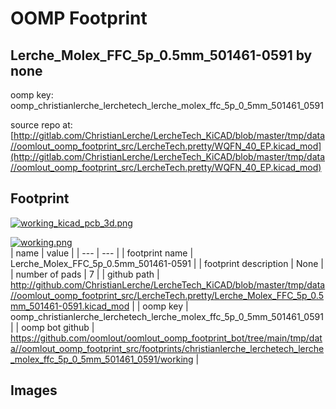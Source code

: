 # OOMP Footprint  
## Lerche_Molex_FFC_5p_0.5mm_501461-0591  by none  
  
oomp key: oomp_christianlerche_lerchetech_lerche_molex_ffc_5p_0_5mm_501461_0591  
  
source repo at: [http://gitlab.com/ChristianLerche/LercheTech_KiCAD/blob/master/tmp/data//oomlout_oomp_footprint_src/LercheTech.pretty/WQFN_40_EP.kicad_mod](http://gitlab.com/ChristianLerche/LercheTech_KiCAD/blob/master/tmp/data//oomlout_oomp_footprint_src/LercheTech.pretty/WQFN_40_EP.kicad_mod)  
## Footprint  
  
[![working_kicad_pcb_3d.png](working_kicad_pcb_3d_600.png)](working_kicad_pcb_3d.png)  
  
[![working.png](working_600.png)](working.png)  
| name | value | 
| --- | --- | 
| footprint name | Lerche_Molex_FFC_5p_0.5mm_501461-0591 | 
| footprint description | None | 
| number of pads | 7 | 
| github path | http://github.com/ChristianLerche/LercheTech_KiCAD/blob/master/tmp/data//oomlout_oomp_footprint_src/LercheTech.pretty/Lerche_Molex_FFC_5p_0.5mm_501461-0591.kicad_mod | 
| oomp key | oomp_christianlerche_lerchetech_lerche_molex_ffc_5p_0_5mm_501461_0591 | 
| oomp bot github | https://github.com/oomlout/oomlout_oomp_footprint_bot/tree/main/tmp/data//oomlout_oomp_footprint_src/footprints/christianlerche_lerchetech_lerche_molex_ffc_5p_0_5mm_501461_0591/working | 
## Images  
